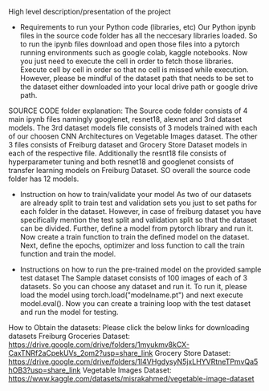   High level description/presentation of the project
  
- Requirements to run your Python code (libraries, etc)
    Our Python ipynb files in the source code folder has all the neccesary libraries loaded. So to run the ipynb files download and open those files into a pytorch       running environments such as google colab, kaggle notebooks. Now you just need to execute the cell in order to fetch those libraries. Execute     cell by cell in order  so that no cell is missed while execution. However, please be mindful of the dataset path that needs to be set to the dataset either downloaded into your local drive  path or google drive path. 
    
 SOURCE CODE folder explanation:
 The Source code folder consists of 4 main ipynb files namingly googlenet, resnet18, alexnet and 3rd dataset models. The 3rd dataset models file consists of 3 models trained with each of our choosen CNN Architectures on Vegetable Images dataset. The other 3 files consists of Freiburg dataset and Grocery Store Dataset models in each of the respective file. Additionally the resnt18 file consists of hyperparameter tuning and both resnet18 and googlenet consists of transfer learning models on Freiburg Dataset. SO overall the source code folder has 12 models.
    
- Instruction on how to train/validate your model
As two of our datasets are already split to train test and validation sets you just to set paths for each folder in the dataset. However, in case of freiburg dataset you have specifically mention the test split and validation split so that the dataset can be divided. Further, define a model from pytorch library and run it. Now create a train function to train the defined model on the dataset. Next, define the epochs, optimizer and loss function to call the train function and train the model. 

- Instructions on how to run the pre-trained model on the provided sample test dataset
The Sample dataset consists of 100 images of each of 3 datasets. So you can choose any dataset and run it. To run it, please load the model using torch.load("modelname.pt") and next execute model.eval(). Now you can create a training loop with the test dataset and run the model for testing.

How to Obtain the datasets: Please click the below links for downloading datasets
  Freiburg Groceries Dataset: https://drive.google.com/drive/folders/1myukmv8kCX-CaxTNRf2aCpekUVs_2om2?usp=share_link
  Grocery Store Dataset: https://drive.google.com/drive/folders/1I4VHgdysyN5jxLHYVRtneTPmvQa5hOB3?usp=share_link
  Vegetable Images Dataset: https://www.kaggle.com/datasets/misrakahmed/vegetable-image-dataset
